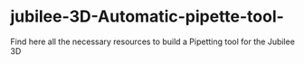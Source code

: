 # jubilee-3D-Automatic-pipette-tool-
Find here all the necessary resources to build a Pipetting tool for the Jubilee 3D
